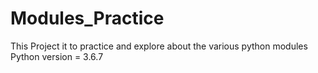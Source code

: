 # Modules_Practice
This Project it to practice and explore about the various python modules
Python version = 3.6.7
